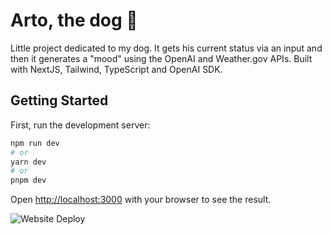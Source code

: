 # Arto, the dog 🐶

Little project dedicated to my dog. It gets his current status via an input and then it generates a "mood" using the OpenAI and Weather.gov APIs. Built with NextJS, Tailwind, TypeScript and OpenAI SDK.

## Getting Started

First, run the development server:

```bash
npm run dev
# or
yarn dev
# or
pnpm dev
```

Open [http://localhost:3000](http://localhost:3000) with your browser to see the result.

![Website Deploy](https://arto.vercel.app/?url=http://www.nextjs.org/&name=website)